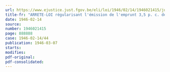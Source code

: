 ```yaml
---
url: https://www.ejustice.just.fgov.be/eli/loi/1946/02/14/1946021415/justel
title-fr: "ARRETE-LOI régularisant l'émission de l'emprunt 3,5 p. c. de 1943"
date: 1946-02-14
source:
number: 1946021415
page: 888888
case: 1946-02-14/44
publication: 1946-03-07
starts:
modifies:
pdf-original:
pdf-consolidated:
---
```


